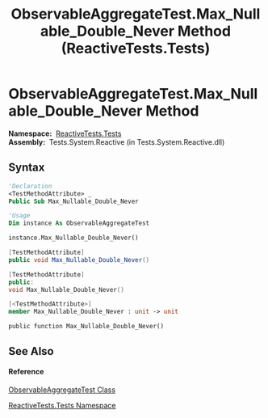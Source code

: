 ﻿---
title: ObservableAggregateTest.Max_Nullable_Double_Never Method  (ReactiveTests.Tests)
TOCTitle: Max_Nullable_Double_Never Method
ms:assetid: M:ReactiveTests.Tests.ObservableAggregateTest.Max_Nullable_Double_Never
ms:mtpsurl: https://msdn.microsoft.com/en-us/library/reactivetests.tests.observableaggregatetest.max_nullable_double_never(v=VS.103)
ms:contentKeyID: 36621099
ms.date: 06/28/2011
mtps_version: v=VS.103
f1_keywords:
- ReactiveTests.Tests.ObservableAggregateTest.Max_Nullable_Double_Never
dev_langs:
- CSharp
- JScript
- VB
- FSharp
- c++
---

# ObservableAggregateTest.Max\_Nullable\_Double\_Never Method

**Namespace:**  [ReactiveTests.Tests](hh289046\(v=vs.103\).md)  
**Assembly:**  Tests.System.Reactive (in Tests.System.Reactive.dll)

## Syntax

``` vb
'Declaration
<TestMethodAttribute> _
Public Sub Max_Nullable_Double_Never
```

``` vb
'Usage
Dim instance As ObservableAggregateTest

instance.Max_Nullable_Double_Never()
```

``` csharp
[TestMethodAttribute]
public void Max_Nullable_Double_Never()
```

``` c++
[TestMethodAttribute]
public:
void Max_Nullable_Double_Never()
```

``` fsharp
[<TestMethodAttribute>]
member Max_Nullable_Double_Never : unit -> unit 
```

``` jscript
public function Max_Nullable_Double_Never()
```

## See Also

#### Reference

[ObservableAggregateTest Class](hh314823\(v=vs.103\).md)

[ReactiveTests.Tests Namespace](hh289046\(v=vs.103\).md)

